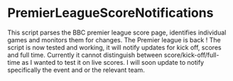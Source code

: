 # PremierLeagueScoreNotifications
This script parses the BBC premier league score page, identifies individual games and monitors them for changes. The Premier league is back ! The script is now tested and working, it will notify updates for kick off, scores and full time. Currently it cannot distinguish between score/kick-off/full-time as I wanted to test it on live scores. I will soon update to notify specifically the event and or the relevant team.
